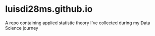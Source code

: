 # luisdi28ms.github.io
A repo containing applied statistic theory I've collected during my Data Science journey
